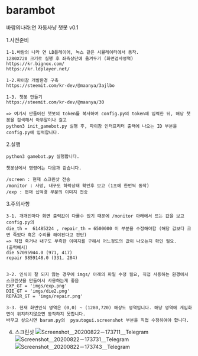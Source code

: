 # barambot
바람의나라:연 자동사냥 챗봇 v0.1

1.사전준비

    1-1.바람의 나라 연 LD플레이어, 녹스 같은 시뮬레이터에서 동작.
    1280X720 크기로 실행 후 좌측상단에 옮겨두기 (화면검사영역)
    https://kr.bignox.com/
    https://kr.ldplayer.net/

    1-2.파이참 개발환경 구축
    https://steemit.com/kr-dev/@maanya/3ajlbo

    1-3. 챗봇 만들기
    https://steemit.com/kr-dev/@maanya/30

    => 여기서 만들어진 챗봇의 token를 복사하여 config.py의 token에 입력한 뒤, 해당 챗봇을 검색해서 아무말이나 걸고
    python3 init_gamebot.py 실행 후, 파이참 인터프리터 출력에 나오는 ID 부분을 config.py에 입력합니다.

2.실행

    python3 gamebot.py 실행합니다.

    챗봇상에서 명령어는 다음과 같습니다.

    /screen : 현재 스크린샷 전송
    /monitor : 사망, 내구도 하락상태 확인후 보고 (1초에 한번씩 동작)
    /exp : 현재 십억경 부분의 이미지 전송 

3.주의사항

    3-1. 개개인마다 화면 출력값이 다를수 있기 때문에 /monitor 아래에서 뜨는 값을 보고 config.py의 
    die_th =  61485224 , repair_th = 6500000 이 부분을 수정해야함 (해당 값보다 크면 죽었다 혹은 수리를 해야된다고 판단)
    => 직접 죽거나 내구도 부족한 이미지를 구해서 어느정도의 값이 나오는지 확인 필요.
    (출력예시)
    die 57095944.0 (971, 417)
    repair 9859148.0 (331, 284)


    3-2. 인식이 잘 되지 않는 경우에 imgs/ 아래의 파일 수정 필요, 직접 사용하는 환경에서 스크린샷을 만들어서 사용하는게 좋음
    EXP_GT = 'imgs/exp.png'
    DIE_GT = 'imgs/die2.png'
    REPAIR_GT = 'imgs/repair.png'

    3-3. 현재 화면인식 영역은 (0,0) ~ (1280,720) 해상도 영역입니다. 해당 영역에 게임화면이 위치하지않으면 동작하지 못합니다.
    바꾸고 싶으시면 baram.py의  pyautogui.screenshot 부분을 직접 수정하여야 합니다.

4. 스크린샷
    ![Screenshot＿20200822－173711＿Telegram](https://user-images.githubusercontent.com/11612996/91041814-a0077380-e64b-11ea-998e-c008e46d2678.jpg)
    ![Screenshot＿20200822－173731＿Telegram](https://user-images.githubusercontent.com/11612996/91041821-a1d13700-e64b-11ea-8f75-9be2fed43467.jpg)
    ![Screenshot＿20200822－173743＿Telegram](https://user-images.githubusercontent.com/11612996/91041827-a4cc2780-e64b-11ea-8561-05bd96b23c53.jpg)

    



